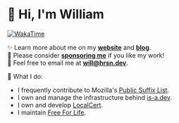 # 👋 Hi, I'm William
[![WakaTime](https://wakatime.com/badge/user/817e29c1-e1ac-4adc-936b-37bfa447c165.svg)](https://wdh.gg/wakatime)

✨️ Learn more about me on my [**website**](https://wdh.gg/website) and [**blog**](https://wdh.gg/blog).
<br>
💖 Please consider [**sponsoring me**](https://wdh.gg/sponsor) if you like my work!
<br>
📨 Feel free to email me at **will@hrsn.dev**.

🌱 What I do:

- I frequently contribute to Mozilla's [Public Suffix List](https://github.com/publicsuffix/list).
- I own and manage the infrastructure behind [is-a.dev](https://github.com/is-a-dev/register).
- I own and develop [LocalCert](https://localcert.net).
- I maintain [Free For Life](https://github.com/wdhdev/free-for-life).
